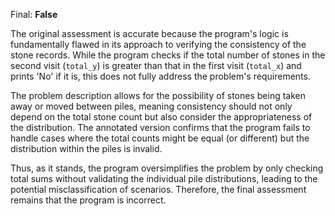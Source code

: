 Final: **False**

The original assessment is accurate because the program's logic is fundamentally flawed in its approach to verifying the consistency of the stone records. While the program checks if the total number of stones in the second visit (`total_y`) is greater than that in the first visit (`total_x`) and prints 'No' if it is, this does not fully address the problem's requirements. 

The problem description allows for the possibility of stones being taken away or moved between piles, meaning consistency should not only depend on the total stone count but also consider the appropriateness of the distribution. The annotated version confirms that the program fails to handle cases where the total counts might be equal (or different) but the distribution within the piles is invalid. 

Thus, as it stands, the program oversimplifies the problem by only checking total sums without validating the individual pile distributions, leading to the potential misclassification of scenarios. Therefore, the final assessment remains that the program is incorrect.